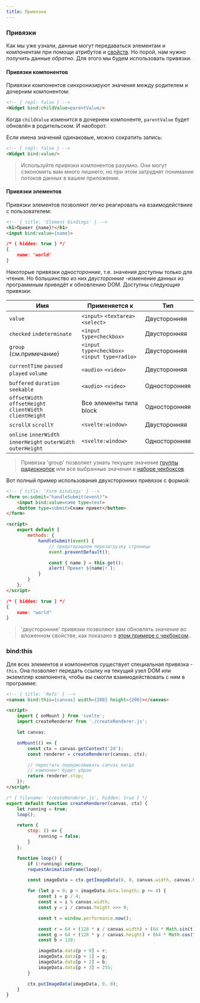 ```yaml
---
title: Привязки
---
```



### Привязки

Как мы уже узнали, данные могут передаваться элементам и компонентам при помощи атрибутов и [свойств](guide#props). Но порой, нам нужно получить данные *обратно*. Для этого мы будем использовать привязки.


#### Привязки компонентов

Привязки компонентов синхронизируют значения между родителем и дочерним компонентом:

```html
<!-- { repl: false } -->
<Widget bind:childValue=parentValue/>
```

Когда `childValue` изменится в дочернем компоненте, `parentValue` будет обновлён в родительском. И наоборот.

Если имена значений одинаковые, можно сократить запись:

```html
<!-- { repl: false } -->
<Widget bind:value/>
```

> Используйте привязки компонентов разумно. Они могут сэкономить вам много лишнего, но при этом затруднят понимание потоков данных в вашем приложении.


#### Привязки элементов

Привязки элементов позволяют легко реагировать на взаимодействиие с пользователем:

```html
<!-- { title: 'Element bindings' } -->
<h1>Привет {name}!</h1>
<input bind:value={name}>
```

```json
/* { hidden: true } */
{
	name: 'world'
}
```

Некоторые привязки *односторонние*, т.е. значения доступны только для чтения. Но большинство из них *двусторонние* -изменение данных из программным приведёт к обновлению DOM. Доступны следующие привязки:

| Имя                                                            | Применяется к                                   | Тип                 |
|-----------------------------------------------------------------|----------------------------------------------|----------------------|
| `value`                                                         | `<input>` `<textarea>` `<select>`            | <span>Двусторонняя</span> |
| `checked` `indeterminate`                                       | `<input type=checkbox>`                      | <span>Двусторонняя</span> |
| `group` (см.примечание)                                         | `<input type=checkbox>` `<input type=radio>` | <span>Двусторонняя</span> |
| `currentTime` `paused` `played` `volume`                        | `<audio>` `<video>`                          | <span>Двусторонняя</span> |
| `buffered` `duration` `seekable`                                | `<audio>` `<video>`                          | <span>Односторонняя</span> |
| `offsetWidth` `offsetHeight` `clientWidth` `clientHeight`       | Все элементы типа block                      | <span>Односторонняя</span> |
| `scrollX` `scrollY`                                             | `<svelte:window>`                            | <span>Двусторонняя</span> |
| `online` `innerWidth` `innerHeight` `outerWidth` `outerHeight`  | `<svelte:window>`                            | <span>Односторонняя</span> |

> Привязка 'group' позволяет узнать текущее значение [группы радиокнопок](repl?demo=binding-input-radio) или все выбранные значения в [наборе чекбоксов](repl?demo=binding-input-checkbox-group).

Вот полный пример использования двухсторонних привязок с формой:

```html
<!-- { title: 'Form bindings' } -->
<form on:submit="handleSubmit(event)">
	<input bind:value=name type=text>
	<button type=submit>Скажи привет</button>
</form>

<script>
	export default {
		methods: {
			handleSubmit(event) {
				// предотвращаем перезагрузку страницы
				event.preventDefault();

				const { name } = this.get();
				alert(`Привет ${name}!`);
			}
		}
	};
</script>
```

```json
/* { hidden: true } */
{
	name: "world"
}
```

> 'двусторонние' привязки позволяют вам обновлять значение во вложенном свойстве, как показано в [этом примере с чекбоксом](repl?demo=binding-input-checkbox)..


### bind:this

Для всех элементов и компонентов существует специальная привязка - `this`. Она позволяет передать ссылку на текущий узел DOM или экземпляр компонента, чтобы вы смогли взаимодействовать с ним в программе:

```html
<!-- { title: 'Refs' } -->
<canvas bind:this={canvas} width={200} height={200}></canvas>

<script>
	import { onMount } from 'svelte';
	import createRenderer from './createRenderer.js';

	let canvas;

	onMount(() => {
		const ctx = canvas.getContext('2d');
		const renderer = createRenderer(canvas, ctx);

		// перестать пeрерисовывать canvas когда
		// компонент будет убран
		return renderer.stop;
	});
</script>
```

```js
/* { filename: 'createRenderer.js', hidden: true } */
export default function createRenderer(canvas, ctx) {
	let running = true;
	loop();

	return {
		stop: () => {
			running = false;
		}
	};

	function loop() {
		if (!running) return;
		requestAnimationFrame(loop);

		const imageData = ctx.getImageData(0, 0, canvas.width, canvas.height);

		for (let p = 0; p < imageData.data.length; p += 4) {
			const i = p / 4;
			const x = i % canvas.width;
			const y = i / canvas.height >>> 0;

			const t = window.performance.now();

			const r = 64 + (128 * x / canvas.width) + (64 * Math.sin(t / 1000));
			const g = 64 + (128 * y / canvas.height) + (64 * Math.cos(t / 1000));
			const b = 128;

			imageData.data[p + 0] = r;
			imageData.data[p + 1] = g;
			imageData.data[p + 2] = b;
			imageData.data[p + 3] = 255;
		}

		ctx.putImageData(imageData, 0, 0);
	}
}
```
